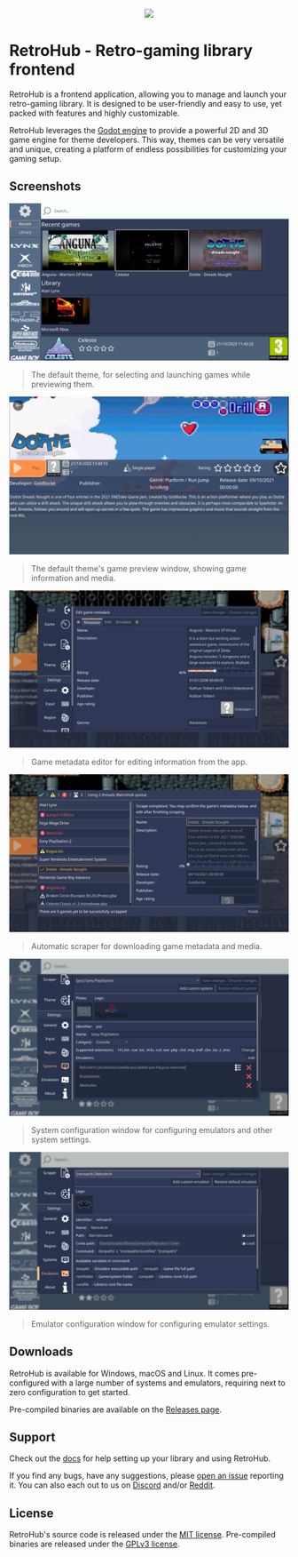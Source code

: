 <p align="center"><img src="https://raw.githubusercontent.com/retrohub-org/retrohub/main/assets/icons/app/retrohub_text.png" width=60%></p>

# RetroHub - Retro-gaming library frontend

RetroHub is a frontend application, allowing you to manage and launch your retro-gaming library. It is designed to be user-friendly and easy to use, yet packed with features and highly customizable.

RetroHub leverages the [Godot engine](https://godotengine.org/) to provide a powerful 2D and 3D game engine for theme developers. This way, themes can be very versatile and unique, creating a platform of endless possibilities for customizing your gaming setup.

## Screenshots
![RetroHub - Main Screen](github_media/ss1.png)
> The default theme, for selecting and launching games while previewing them.

![RetroHub - Game Preview Window](github_media/ss2.png)
> The default theme's game preview window, showing game information and media.

![RetroHub - Edit Game Preview](github_media/ss3.png)
> Game metadata editor for editing information from the app.

![RetroHub - Automatic Scraper](github_media/ss4.png)
> Automatic scraper for downloading game metadata and media.

![RetroHub - Configure System](github_media/ss5.png)
> System configuration window for configuring emulators and other system settings.

![RetroHub - Configure Emulator](github_media/ss6.png)
> Emulator configuration window for configuring emulator settings.

## Downloads

RetroHub is available for Windows, macOS and Linux. It comes pre-configured with a large number of systems and emulators, requiring next to zero configuration to get started.

Pre-compiled binaries are available on the [Releases page](https://github.com/retrohub-org/retrohub/releases).

## Support

Check out the [docs](https://retrohub.readthedocs.io/en/latest/) for help setting up your library and using RetroHub.

If you find any bugs, have any suggestions, please [open an issue](https://github.com/retrohub-org/retrohub/issues) reporting it. You can also each out to us on [Discord](https://discord.gg/ZyunJshWG4) and/or [Reddit](https://www.reddit.com/r/RetroHub/).

## License

RetroHub's source code is released under the [MIT license](LICENSE). Pre-compiled binaries are released under the [GPLv3 license](LICENSE_BINARY).
